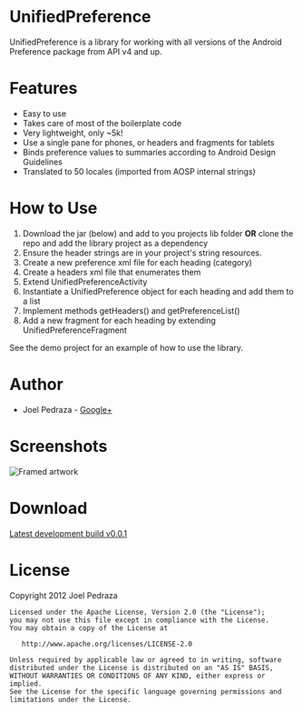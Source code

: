 UnifiedPreference
================

UnifiedPreference is a library for working with all versions of the 
Android Preference package from API v4 and up.

Features
========

 * Easy to use
 * Takes care of most of the boilerplate code
 * Very lightweight, only ~5k!
 * Use a single pane for phones, or headers and fragments for tablets
 * Binds preference values to summaries according to Android Design 
   Guidelines
 * Translated to 50 locales (imported from AOSP internal strings)

How to Use
==========

 1. Download the jar (below) and add to you projects lib folder **OR**
    clone the repo and add the library project as a dependency
 1. Ensure the header strings are in your project's string resources.
 2. Create a new preference xml file for each heading (category)
 3. Create a headers xml file that enumerates them
 4. Extend UnifiedPreferenceActivity
 5. Instantiate a UnifiedPreference object for each heading and add them 
    to a list
 6. Implement methods getHeaders() and getPreferenceList()
 7. Add a new fragment for each heading by extending 
    UnifiedPreferenceFragment

See the demo project for an example of how to use the library.

Author
======

 * Joel Pedraza - [Google+](http://plus.google.com/111289811888358912498/)

Screenshots
===========

![Framed artwork](https://raw.github.com/saik0/UnifiedPreference/master/images/framed_all.png "Framed artwork")


Download
========

[Latest development build v0.0.1](https://github.com/downloads/saik0/UnifiedPreference/unifiedpreference-0.0.1.jar)

License
=======

Copyright 2012 Joel Pedraza

    Licensed under the Apache License, Version 2.0 (the "License");
    you may not use this file except in compliance with the License.
    You may obtain a copy of the License at

       http://www.apache.org/licenses/LICENSE-2.0

    Unless required by applicable law or agreed to in writing, software
    distributed under the License is distributed on an "AS IS" BASIS,
    WITHOUT WARRANTIES OR CONDITIONS OF ANY KIND, either express or implied.
    See the License for the specific language governing permissions and
    limitations under the License.

